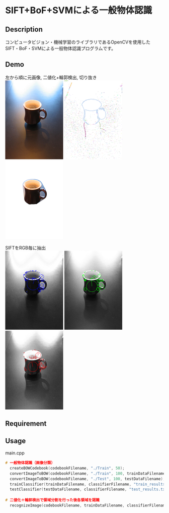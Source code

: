 SIFT+BoF+SVMによる一般物体認識
====

## Description
コンピュータビジョン・機械学習のライブラリであるOpenCVを使用した
SIFT・BoF・SVMによる一般物体認識プログラムです。

## Demo
左から順に元画像, 二値化+輪郭検出, 切り抜き  
![Original Image](/examples/frame_0.png) 
![Original Image](/examples/frame_0_contours.png) 
![Original Image](/examples/frame_0_0_cup.png)

SIFTをRGB毎に抽出  
![Original Image](/examples/frame_0_0_SIFT_B.png) 
![Original Image](/examples/frame_0_0_SIFT_G.png) 
![Original Image](/examples/frame_0_0_SIFT_R.png)

## Requirement

## Usage
main.cpp
```cpp
# 一般物体認識（画像分類）
  createBOWCodebook(codebookFilename, "./Train", 50);
  convertImageToBOW(codebookFilename, "./Train", 100, trainDataFilename);
  convertImageToBOW(codebookFilename, "./Test", 100, testDataFilename);
  trainClassifier(trainDataFilename, classifierFilename, "train_results.txt");
  testClassifier(testDataFilename, classifierFilename, "test_results.txt");

# 二値化＋輪郭検出で領域分割を行った後各領域を認識
  recognizeImage(codebookFilename, trainDataFilename, classifierFilename, image, false);
```
